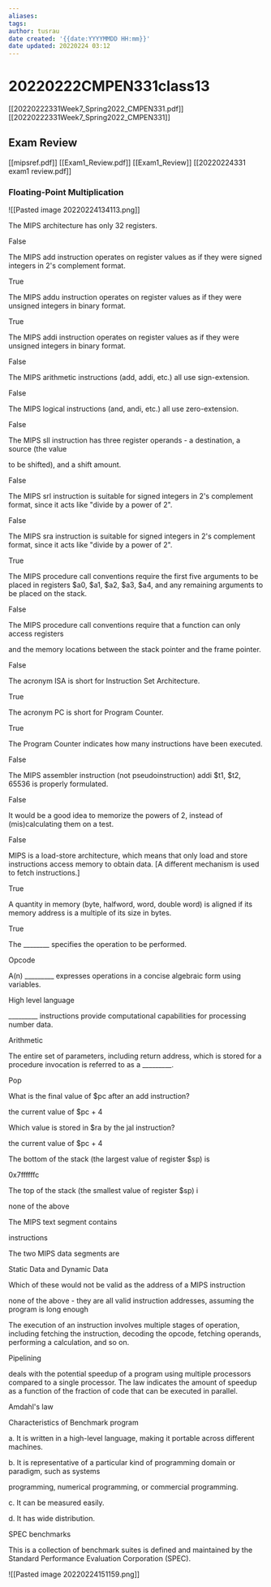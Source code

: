 ```yaml
---
aliases: 
tags:
author: tusrau
date created: '{{date:YYYYMMDD HH:mm}}'
date updated: 20220224 03:12
---
```


# 20220222CMPEN331class13

[[20220222331Week7_Spring2022_CMPEN331.pdf]]
[[20220222331Week7_Spring2022_CMPEN331]]

## Exam Review

[[mipsref.pdf]]
[[Exam1_Review.pdf]]
[[Exam1_Review]]
[[20220224331 exam1 review.pdf]]

### Floating-Point Multiplication

![[Pasted image 20220224134113.png]]

The MIPS architecture has only 32 registers.

False

The MIPS add instruction operates on register values as if they were signed integers in 2's complement format.

True

The MIPS addu instruction operates on register values as if they were unsigned integers in binary format.

True

The MIPS addi instruction operates on register values as if they were unsigned integers in binary format.

False

The MIPS arithmetic instructions (add, addi, etc.) all use sign-extension.

False

The MIPS logical instructions (and, andi, etc.) all use zero-extension.

False

The MIPS sll instruction has three register operands - a destination, a source (the value  

to be shifted), and a shift amount.

False

The MIPS srl instruction is suitable for signed integers in 2's complement format, since it acts like "divide by a power of 2".

False

The MIPS sra instruction is suitable for signed integers in 2's complement format, since it acts like "divide by a power of 2".

True

The MIPS procedure call conventions require the first five arguments to be placed in registers $a0, $a1, $a2, $a3, $a4, and any remaining arguments to be placed on the stack.

False

The MIPS procedure call conventions require that a function can only access registers  

and the memory locations between the stack pointer and the frame pointer.

False

The acronym ISA is short for Instruction Set Architecture.

True

The acronym PC is short for Program Counter.

True

The Program Counter indicates how many instructions have been executed.

False

The MIPS assembler instruction (not pseudoinstruction) addi $t1, $t2, 65536 is properly formulated.

False

It would be a good idea to memorize the powers of 2, instead of (mis)calculating them on a test.

False

MIPS is a load-store architecture, which means that only load and store instructions access memory to obtain data. [A different mechanism is used to fetch instructions.]

True

A quantity in memory (byte, halfword, word, double word) is aligned if its memory address is a multiple of its size in bytes.

True

The ________ specifies the operation to be performed.

Opcode

A(n) _________ expresses operations in a concise algebraic form using variables.

High level language

_________ instructions provide computational capabilities for processing number data.

Arithmetic

The entire set of parameters, including return address, which is stored for a procedure invocation is referred to as a _________.

Pop

What is the final value of $pc after an add instruction?

the current value of $pc + 4

Which value is stored in $ra by the jal instruction?

the current value of $pc + 4

The bottom of the stack (the largest value of register $sp) is

0x7ffffffc

The top of the stack (the smallest value of register $sp) i

none of the above

The MIPS text segment contains

instructions

The two MIPS data segments are

Static Data and Dynamic Data

Which of these would not be valid as the address of a MIPS instruction

none of the above - they are all valid instruction addresses, assuming the program is long enough

The execution of an instruction involves multiple stages of operation, including fetching the instruction, decoding the opcode, fetching operands, performing a calculation, and so on.

Pipelining

deals with the potential speedup of a program using multiple processors compared to a single processor. The law indicates the amount of speedup as a function of the fraction of code that can be executed in parallel.

Amdahl's law

Characteristics of Benchmark program

a. It is written in a high-level language, making it portable across different machines.  

b. It is representative of a particular kind of programming domain or paradigm, such as systems  

programming, numerical programming, or commercial programming.  

c. It can be measured easily.  

d. It has wide distribution.

SPEC benchmarks

This is a collection of benchmark suites is defined and maintained by the Standard Performance Evaluation Corporation (SPEC).

![[Pasted image 20220224151159.png]]
